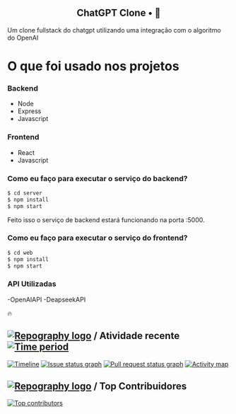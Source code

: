 ﻿<!-- <p align="center">
<img src="https://imgur.com/npkT3Tw.png" width="350" title="chatgpt">
</p> -->

<h2 align="center">
  ChatGPT Clone • 🤖
</h2>

Um clone fullstack do chatgpt utilizando uma integração com o algoritmo do OpenAI

<!-- <p align="center">
<img src="" title="ChatGPT">
</p> -->

# O que foi usado nos projetos

### Backend
  - Node
  - Express
  - Javascript


### Frontend
  - React
  - Javascript


### Como eu faço para executar o serviço do backend?

```sh
$ cd server
$ npm install
$ npm start
```

Feito isso o serviço de backend estará funcionando na porta :5000. 

### Como eu faço para executar o serviço do frontend?

```sh
$ cd web
$ npm install
$ npm start
```
### API Utilizadas

 -OpenAIAPI
 -DeapseekAPI
 
🔥


## [![Repography logo](https://images.repography.com/logo.svg)](https://repography.com) / Atividade recente [![Time period](https://images.repography.com/66753993/danielabdam/chatgpt-clone/recent-activity/2xMlvfXMRofJ5P4PrDyPt3i9VGdiCiEQLDHFNvIk_M8/2BCQ3NAzWQ5tha7Faae_HJF_j4hYc4EizgwMIP93va8_badge.svg)](https://repography.com)
[![Timeline](https://images.repography.com/66753993/danielabdam/chatgpt-clone/recent-activity/2xMlvfXMRofJ5P4PrDyPt3i9VGdiCiEQLDHFNvIk_M8/2BCQ3NAzWQ5tha7Faae_HJF_j4hYc4EizgwMIP93va8_timeline.svg)](https://github.com/danielabdam/chatgpt-clone/commits)
[![Issue status graph](https://images.repography.com/66753993/danielabdam/chatgpt-clone/recent-activity/2xMlvfXMRofJ5P4PrDyPt3i9VGdiCiEQLDHFNvIk_M8/2BCQ3NAzWQ5tha7Faae_HJF_j4hYc4EizgwMIP93va8_issues.svg)](https://github.com/danielabdam/chatgpt-clone/issues)
[![Pull request status graph](https://images.repography.com/66753993/danielabdam/chatgpt-clone/recent-activity/2xMlvfXMRofJ5P4PrDyPt3i9VGdiCiEQLDHFNvIk_M8/2BCQ3NAzWQ5tha7Faae_HJF_j4hYc4EizgwMIP93va8_prs.svg)](https://github.com/danielabdam/chatgpt-clone/pulls)
[![Activity map](https://images.repography.com/66753993/danielabdam/chatgpt-clone/recent-activity/2xMlvfXMRofJ5P4PrDyPt3i9VGdiCiEQLDHFNvIk_M8/2BCQ3NAzWQ5tha7Faae_HJF_j4hYc4EizgwMIP93va8_map.svg)](https://github.com/danielabdam/chatgpt-clone/commits)



## [![Repography logo](https://images.repography.com/logo.svg)](https://repography.com) / Top Contribuidores
[![Top contributors](https://images.repography.com/66753993/danielabdam/chatgpt-clone/top-contributors/2xMlvfXMRofJ5P4PrDyPt3i9VGdiCiEQLDHFNvIk_M8/2BCQ3NAzWQ5tha7Faae_HJF_j4hYc4EizgwMIP93va8_table.svg)](https://github.com/danielabdam/chatgpt-clone/graphs/contributors)


